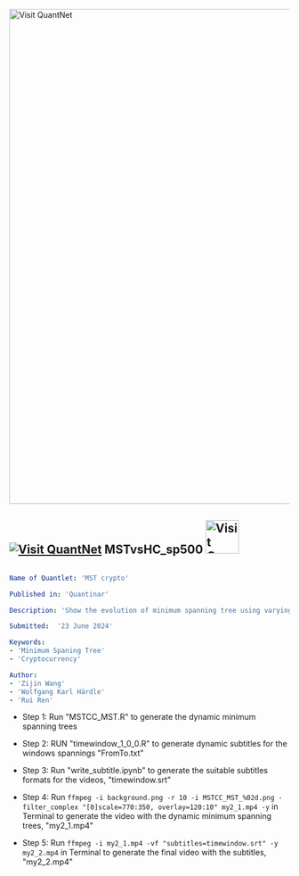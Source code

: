 [<img src="https://github.com/QuantLet/Styleguide-and-FAQ/blob/master/pictures/banner.png" width="888" alt="Visit QuantNet">](http://quantlet.de/)

## [<img src="https://github.com/QuantLet/Styleguide-and-FAQ/blob/master/pictures/qloqo.png" alt="Visit QuantNet">](http://quantlet.de/) **MSTvsHC_sp500** [<img src="https://github.com/QuantLet/Styleguide-and-FAQ/blob/master/pictures/QN2.png" width="60" alt="Visit QuantNet 2.0">](http://quantlet.de/)

```yaml

Name of Quantlet: 'MST crypto'

Published in: 'Quantinar'

Description: 'Show the evolution of minimum spanning tree using varying time window of 10 cryptocurrencies.'

Submitted:  '23 June 2024'

Keywords: 
- 'Minimum Spaning Tree'
- 'Cryptocurrency'

Author: 
- 'Zijin Wang'
- 'Wolfgang Karl Härdle'
- 'Rui Ren'

```

- Step 1: Run "MSTCC_MST.R" to generate the dynamic minimum spanning trees 

- Step 2: RUN "timewindow_1_0_0.R" to generate dynamic subtitles for the windows spannings "FromTo.txt"

- Step 3: Run "write_subtitle.ipynb" to generate the suitable subtitles formats for the videos, "timewindow.srt"

- Step 4: Run `ffmpeg -i background.png -r 10 -i MSTCC_MST_%02d.png -filter_complex "[0]scale=770:350, overlay=120:10" my2_1.mp4 -y` in Terminal to generate the video with the dynamic minimum spanning trees, "my2_1.mp4"

- Step 5: Run `ffmpeg -i my2_1.mp4 -vf "subtitles=timewindow.srt" -y my2_2.mp4` in Terminal to generate the final video with the subtitles, "my2_2.mp4"   